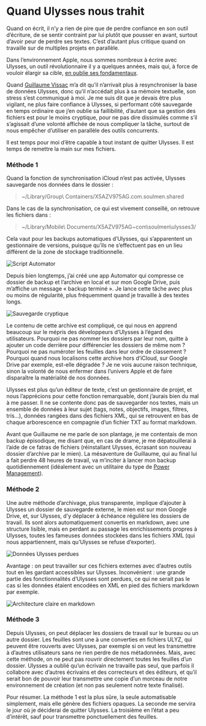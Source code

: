# Quand Ulysses nous trahit

Quand on écrit, il n’y a rien de pire que de perdre confiance en son outil d’écriture, de se sentir contraint par lui plutôt que pousser en avant, surtout d’avoir peur de perdre ses textes. C’est d’autant plus critique quand on travaille sur de multiples projets en parallèle.<span id="more-51812"></span>

Dans l’environnement Apple, nous sommes nombreux à écrire avec Ulysses, un outil révolutionnaire il y a quelques années, mais qui, à force de vouloir élargir sa cible, [en oublie ses fondamentaux](https://tcrouzet.com/2019/05/04/ulysses-lex-meilleur-editeur-pour-ecrivain/).

Quand [Guillaume Vissac](http://www.fuirestunepulsion.net/) m’a dit qu’il n’arrivait plus à resynchroniser la base de données Ulysses, donc qu’il n’accédait plus à sa mémoire textuelle, son stress s’est communiqué à moi. Je me suis dit que je devais être plus vigilant, ne plus faire confiance à Ulysses, si performant côté sauvegarde en temps ordinaire que j’en oublie sa faillibilité, d’autant que sa gestion des fichiers est pour le moins cryptique, pour ne pas dire dissimulés comme s’il s’agissait d’une volonté affichée de nous compliquer la tâche, surtout de nous empêcher d’utiliser en parallèle des outils concurrents.

Il est temps pour moi d’être capable à tout instant de quitter Ulysses. Il est temps de remettre la main sur mes fichiers.

### Méthode 1

Quand la fonction de synchronisation iCloud n’est pas activée, Ulysses sauvegarde nos données dans le dossier :

> ~/Library/Group\\ Containers/X5AZV975AG.com.soulmen.shared

Dans le cas de la synchronisation, ce qui est vivement conseillé, on retrouve les fichiers dans :

> ~/Library/Mobile\\ Documents/X5AZV975AG~com\\soulmen\\ulysses3/

Cela vaut pour les backups automatiques d’Ulysses, qui s’apparentent un gestionnaire de versions, puisque qu’ils ne s’effectuent pas en un lieu différent de la zone de stockage traditionnelle.

![Script Automator](https://tcrouzet.com/images_tc/2019/06/back1.png)

Depuis bien longtemps, j’ai créé une app Automator qui compresse ce dossier de backup et l’archive en local et sur mon Google Drive, puis m’affiche un message « backup terminé ». Je lance cette tâche avec plus ou moins de régularité, plus fréquemment quand je travaille à des textes longs.

![Sauvegarde cryptique](https://tcrouzet.com/images_tc/2019/06/back2.png)

Le contenu de cette archive est compliqué, ce qui nous en apprend beaucoup sur le mépris des développeurs d’Ulysses à l’égard des utilisateurs. Pourquoi ne pas nommer les dossiers par leur nom, quitte à ajouter un code derrière pour différencier les dossiers de même nom ? Pourquoi ne pas numéroter les feuilles dans leur ordre de classement ? Pourquoi quand nous localisons cette archive hors d’iCloud, sur Google Drive par exemple, est-elle dégradée ? Je ne vois aucune raison technique, sinon la volonté de nous enfermer dans l’univers Apple et de faire disparaître la matérialité de nos données.

Ulysses est plus qu’un éditeur de texte, c’est un gestionnaire de projet, et nous l’apprécions pour cette fonction remarquable, dont j’aurais bien du mal à me passer. Il ne se contente donc pas de sauvegarder nos textes, mais un ensemble de données à leur sujet (tags, notes, objectifs, images, filtres, tris…), données rangées dans des fichiers XML, qui se retrouvent en bas de chaque arborescence en compagnie d’un fichier TXT au format markdown.

Avant que Guillaume ne me parle de son plantage, je me contentais de mon backup épisodique, me disant que, en cas de drame, je me dépatouillerai à l’aide de ce fatras de fichiers (réinstallant Ulysses, écrasant son nouveau dossier d’archive par le mien). La mésaventure de Guillaume, qui au final lui a fait perdre 48 heures de travail, va m’inciter à lancer mon backup quotidiennement (idéalement avec un utilitaire du type de [Power Management](https://www.dssw.co.uk/powermanager/)).

### Méthode 2

Une autre méthode d’archivage, plus transparente, implique d’ajouter à Ulysses un dossier de sauvegarde externe, le mien est sur mon Google Drive, et, sur Ulysses, d’y déplacer à échéance régulière les dossiers de travail. Ils sont alors automatiquement convertis en markdown, avec une structure lisible, mais en perdant au passage les enrichissements propres à Ulysses, toutes les fameuses données stockées dans les fichiers XML (qui nous appartiennent, mais qu’Ulysses se refuse d’exporter).

![Données Ulysses perdues](https://tcrouzet.com/images_tc/2019/06/back3.png)

Avantage : on peut travailler sur ces fichiers externes avec d’autres outils tout en les gardant accessibles sur Ulysses. Inconvénient : une grande partie des fonctionnalités d’Ulysses sont perdues, ce qui ne serait pas le cas si les données étaient encodées en XML en pied des fichiers markdown par exemple.

![Architecture claire en markdown](https://tcrouzet.com/images_tc/2019/06/back4.png)

### Méthode 3

Depuis Ulysses, on peut déplacer les dossiers de travail sur le bureau ou un autre dossier. Les feuilles sont une à une converties en fichiers ULYZ, qui peuvent être rouverts avec Ulysses, par exemple si on veut les transmettre à d’autres utilisateurs sans ne rien perdre de nos métadonnées. Mais, avec cette méthode, on ne peut pas rouvrir directement toutes les feuilles d’un dossier. Ulysses a oublié qu’un écrivain ne travaille pas seul, que parfois il collabore avec d’autres écrivains et des correcteurs et des éditeurs, et qu’il serait bon de pouvoir leur transmettre une copie d’un morceau de notre environnement de création (et non pas seulement notre texte finalisé).

Pour résumer. La méthode 1 est la plus sûre, la seule automatisable simplement, mais elle génère des fichiers opaques. La seconde me servira le jour où je déciderai de quitter Ulysses. La troisième en l’état a peu d’intérêt, sauf pour transmettre ponctuellement des feuilles.